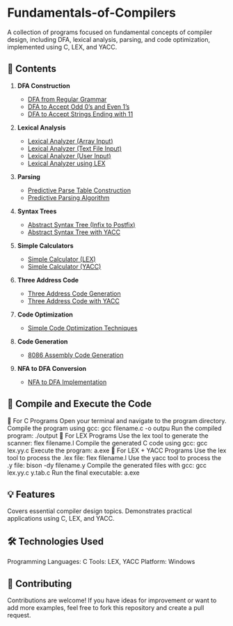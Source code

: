 # Fundamentals-of-Compilers
A collection of programs focused on fundamental concepts of compiler design, including DFA, lexical analysis, parsing, and code optimization, implemented using C, LEX, and YACC.

## 📜 **Contents**

1. **DFA Construction**
   - [DFA from Regular Grammar](DFA/DFA_From_Regular_Grammar.c)
   - [DFA to Accept Odd 0’s and Even 1’s](DFA/DFA_Odd0s_Even1s.l)
   - [DFA to Accept Strings Ending with 11](DFA/DFA_Ending_11.l)

2. **Lexical Analysis**
   - [Lexical Analyzer (Array Input)](LexicalAnalyzers/LexicalAnalyzer_Array.c)
   - [Lexical Analyzer (Text File Input)](LexicalAnalyzers/LexicalAnalyzer_TextFile.c)
   - [Lexical Analyzer (User Input)](LexicalAnalyzers/LexicalAnalyzer_UserInput.c)
   - [Lexical Analyzer using LEX](LexicalAnalyzers/LexicalAnalyzer_LEX.l)

3. **Parsing**
   - [Predictive Parse Table Construction](Parsers/Predictive_Parse_Table.c)
   - [Predictive Parsing Algorithm](Parsers/Predictive_Parsing.c)

4. **Syntax Trees**
   - [Abstract Syntax Tree (Infix to Postfix)](SyntaxTrees/AST_Infix_To_Postfix.l)
   - [Abstract Syntax Tree with YACC](SyntaxTrees/AST_Infix_To_Postfix.y)

5. **Simple Calculators**
   - [Simple Calculator (LEX)](SimpleCalculators/Simple_Calculator.l)
   - [Simple Calculator (YACC)](SimpleCalculators/Simple_Calculator.y)

6. **Three Address Code**
   - [Three Address Code Generation](ThreeAddressCode/Three_Address_Code.l)
   - [Three Address Code with YACC](ThreeAddressCode/Three_Address_Code.y)

7. **Code Optimization**
   - [Simple Code Optimization Techniques](CodeOptimization/Code_Optimization.c)

8. **Code Generation**
   - [8086 Assembly Code Generation](CodeGeneration/BackEnd_8086.c)

9. **NFA to DFA Conversion**
   - [NFA to DFA Implementation](NFA_To_DFA/NFA_To_DFA.c)

## 🚀 **Compile and Execute the Code**
🔹 For C Programs
    Open your terminal and navigate to the program directory.
    Compile the program using gcc:
      gcc filename.c -o outpu
    Run the compiled program:
      ./output
🔹 For LEX Programs
   Use the lex tool to generate the scanner:
      flex filename.l
   Compile the generated C code using gcc:
      gcc lex.yy.c 
   Execute the program:
      a.exe
🔹 For LEX + YACC Programs
   Use the lex tool to process the .lex file:
      flex filename.l
   Use the yacc tool to process the .y file:
      bison -dy filename.y
   Compile the generated files with gcc:
      gcc lex.yy.c y.tab.c 
   Run the final executable:
      a.exe

## 💡 **Features**
Covers essential compiler design topics.
Demonstrates practical applications using C, LEX, and YACC.

## 🛠️ **Technologies Used**
Programming Languages: C
Tools: LEX, YACC
Platform: Windows 

## 🤝 **Contributing**
Contributions are welcome! If you have ideas for improvement or want to add more examples, feel free to fork this repository and create a pull request.
